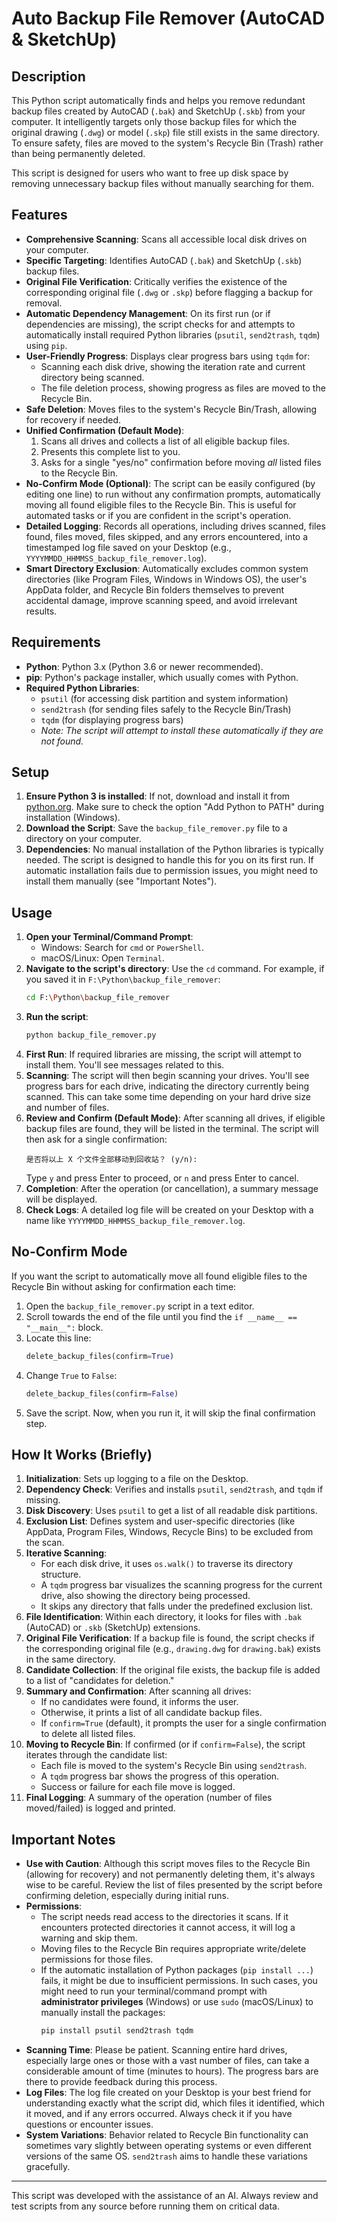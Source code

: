 # Auto Backup File Remover (AutoCAD & SketchUp)

## Description

This Python script automatically finds and helps you remove redundant backup files created by AutoCAD (`.bak`) and SketchUp (`.skb`) from your computer. It intelligently targets only those backup files for which the original drawing (`.dwg`) or model (`.skp`) file still exists in the same directory. To ensure safety, files are moved to the system's Recycle Bin (Trash) rather than being permanently deleted.

This script is designed for users who want to free up disk space by removing unnecessary backup files without manually searching for them.

## Features

* **Comprehensive Scanning**: Scans all accessible local disk drives on your computer.
* **Specific Targeting**: Identifies AutoCAD (`.bak`) and SketchUp (`.skb`) backup files.
* **Original File Verification**: Critically verifies the existence of the corresponding original file (`.dwg` or `.skp`) before flagging a backup for removal.
* **Automatic Dependency Management**: On its first run (or if dependencies are missing), the script checks for and attempts to automatically install required Python libraries (`psutil`, `send2trash`, `tqdm`) using `pip`.
* **User-Friendly Progress**: Displays clear progress bars using `tqdm` for:
    * Scanning each disk drive, showing the iteration rate and current directory being scanned.
    * The file deletion process, showing progress as files are moved to the Recycle Bin.
* **Safe Deletion**: Moves files to the system's Recycle Bin/Trash, allowing for recovery if needed.
* **Unified Confirmation (Default Mode)**:
    1.  Scans all drives and collects a list of all eligible backup files.
    2.  Presents this complete list to you.
    3.  Asks for a single "yes/no" confirmation before moving *all* listed files to the Recycle Bin.
* **No-Confirm Mode (Optional)**: The script can be easily configured (by editing one line) to run without any confirmation prompts, automatically moving all found eligible files to the Recycle Bin. This is useful for automated tasks or if you are confident in the script's operation.
* **Detailed Logging**: Records all operations, including drives scanned, files found, files moved, files skipped, and any errors encountered, into a timestamped log file saved on your Desktop (e.g., `YYYYMMDD_HHMMSS_backup_file_remover.log`).
* **Smart Directory Exclusion**: Automatically excludes common system directories (like Program Files, Windows in Windows OS), the user's AppData folder, and Recycle Bin folders themselves to prevent accidental damage, improve scanning speed, and avoid irrelevant results.

## Requirements

* **Python**: Python 3.x (Python 3.6 or newer recommended).
* **pip**: Python's package installer, which usually comes with Python.
* **Required Python Libraries**:
    * `psutil` (for accessing disk partition and system information)
    * `send2trash` (for sending files safely to the Recycle Bin/Trash)
    * `tqdm` (for displaying progress bars)
    * _Note: The script will attempt to install these automatically if they are not found._

## Setup

1.  **Ensure Python 3 is installed**: If not, download and install it from [python.org](https://www.python.org/downloads/). Make sure to check the option "Add Python to PATH" during installation (Windows).
2.  **Download the Script**: Save the `backup_file_remover.py` file to a directory on your computer.
3.  **Dependencies**: No manual installation of the Python libraries is typically needed. The script is designed to handle this for you on its first run. If automatic installation fails due to permission issues, you might need to install them manually (see "Important Notes").

## Usage

1.  **Open your Terminal/Command Prompt**:
    * Windows: Search for `cmd` or `PowerShell`.
    * macOS/Linux: Open `Terminal`.
2.  **Navigate to the script's directory**: Use the `cd` command. For example, if you saved it in `F:\Python\backup_file_remover`:
    ```bash
    cd F:\Python\backup_file_remover
    ```
3.  **Run the script**:
    ```bash
    python backup_file_remover.py
    ```
4.  **First Run**: If required libraries are missing, the script will attempt to install them. You'll see messages related to this.
5.  **Scanning**: The script will then begin scanning your drives. You'll see progress bars for each drive, indicating the directory currently being scanned. This can take some time depending on your hard drive size and number of files.
6.  **Review and Confirm (Default Mode)**: After scanning all drives, if eligible backup files are found, they will be listed in the terminal. The script will then ask for a single confirmation:
    ```
    是否将以上 X 个文件全部移动到回收站？ (y/n):
    ```
    Type `y` and press Enter to proceed, or `n` and press Enter to cancel.
7.  **Completion**: After the operation (or cancellation), a summary message will be displayed.
8.  **Check Logs**: A detailed log file will be created on your Desktop with a name like `YYYYMMDD_HHMMSS_backup_file_remover.log`.

## No-Confirm Mode

If you want the script to automatically move all found eligible files to the Recycle Bin without asking for confirmation each time:

1.  Open the `backup_file_remover.py` script in a text editor.
2.  Scroll towards the end of the file until you find the `if __name__ == "__main__":` block.
3.  Locate this line:
    ```python
    delete_backup_files(confirm=True)
    ```
4.  Change `True` to `False`:
    ```python
    delete_backup_files(confirm=False)
    ```
5.  Save the script. Now, when you run it, it will skip the final confirmation step.

## How It Works (Briefly)

1.  **Initialization**: Sets up logging to a file on the Desktop.
2.  **Dependency Check**: Verifies and installs `psutil`, `send2trash`, and `tqdm` if missing.
3.  **Disk Discovery**: Uses `psutil` to get a list of all readable disk partitions.
4.  **Exclusion List**: Defines system and user-specific directories (like AppData, Program Files, Windows, Recycle Bins) to be excluded from the scan.
5.  **Iterative Scanning**:
    * For each disk drive, it uses `os.walk()` to traverse its directory structure.
    * A `tqdm` progress bar visualizes the scanning progress for the current drive, also showing the directory being processed.
    * It skips any directory that falls under the predefined exclusion list.
6.  **File Identification**: Within each directory, it looks for files with `.bak` (AutoCAD) or `.skb` (SketchUp) extensions.
7.  **Original File Verification**: If a backup file is found, the script checks if the corresponding original file (e.g., `drawing.dwg` for `drawing.bak`) exists in the same directory.
8.  **Candidate Collection**: If the original file exists, the backup file is added to a list of "candidates for deletion."
9.  **Summary and Confirmation**: After scanning all drives:
    * If no candidates were found, it informs the user.
    * Otherwise, it prints a list of all candidate backup files.
    * If `confirm=True` (default), it prompts the user for a single confirmation to delete all listed files.
10. **Moving to Recycle Bin**: If confirmed (or if `confirm=False`), the script iterates through the candidate list:
    * Each file is moved to the system's Recycle Bin using `send2trash`.
    * A `tqdm` progress bar shows the progress of this operation.
    * Success or failure for each file move is logged.
11. **Final Logging**: A summary of the operation (number of files moved/failed) is logged and printed.

## Important Notes

* **Use with Caution**: Although this script moves files to the Recycle Bin (allowing for recovery) and not permanently deleting them, it's always wise to be careful. Review the list of files presented by the script before confirming deletion, especially during initial runs.
* **Permissions**:
    * The script needs read access to the directories it scans. If it encounters protected directories it cannot access, it will log a warning and skip them.
    * Moving files to the Recycle Bin requires appropriate write/delete permissions for those files.
    * If the automatic installation of Python packages (`pip install ...`) fails, it might be due to insufficient permissions. In such cases, you might need to run your terminal/command prompt with **administrator privileges** (Windows) or use `sudo` (macOS/Linux) to manually install the packages:
        ```bash
        pip install psutil send2trash tqdm
        ```
* **Scanning Time**: Please be patient. Scanning entire hard drives, especially large ones or those with a vast number of files, can take a considerable amount of time (minutes to hours). The progress bars are there to provide feedback during this process.
* **Log Files**: The log file created on your Desktop is your best friend for understanding exactly what the script did, which files it identified, which it moved, and if any errors occurred. Always check it if you have questions or encounter issues.
* **System Variations**: Behavior related to Recycle Bin functionality can sometimes vary slightly between operating systems or even different versions of the same OS. `send2trash` aims to handle these variations gracefully.

---

This script was developed with the assistance of an AI. Always review and test scripts from any source before running them on critical data.
